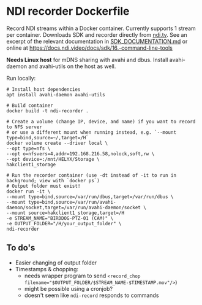 # NDI recorder Dockerfile
Record NDI streams within a Docker container. Currently supports 1 stream per
container. Downloads SDK and recorder directly from [ndi.tv](ndi.tv). See an
excerpt of the relevant documentation in [SDK_DOCUMENTATION.md](./SDK_DOCUMENTATION.md)
or online at https://docs.ndi.video/docs/sdk/16.-command-line-tools

**Needs Linux host** for mDNS sharing with avahi and dbus. Install avahi-daemon
and avahi-utils on the host as well.

Run locally: 
```shell
# Install host dependencies
apt install avahi-daemon avahi-utils

# Build container
docker build -t ndi-recorder .

# Create a volume (change IP, device, and name) if you want to record to NFS server
# or use a different mount when running instead, e.g. `--mount type=bind,source=~/,target=/H`
docker volume create --driver local \
--opt type=nfs \
--opt o=nfsvers=4,addr=192.168.216.58,nolock,soft,rw \
--opt device=:/mnt/HELYX/Storage \
hakclient1_storage

# Run the recorder container (use -dt instead of -it to run in background; view with `docker ps`)
# Output folder must exist!
docker run -it \
--mount type=bind,source=/var/run/dbus,target=/var/run/dbus \
--mount type=bind,source=/var/run/avahi-daemon/socket,target=/var/run/avahi-daemon/socket \
--mount source=hakclient1_storage,target=/H
-e STREAM_NAME="BIRDDOG-PTZ-01 (CAM)" \
-e OUTPUT_FOLDER="/H/your_output_folder" \
ndi-recorder
```

## To do's
- Easier changing of output folder
- Timestamps & chopping:
  - needs wrapper program to send `<record_chop filename="$OUTPUT_FOLDER/$STREAM_NAME-$TIMESTAMP.mov"/>`)
  - might be possible using a cronjob?
  - doesn't seem like `ndi-record` responds to commands
